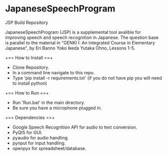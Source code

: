 # JapaneseSpeechProgram

JSP Build Repository

  JapaneseSpeechProgram (JSP) is a supplemental tool avalible for improving 
speech and speech recognition in Japanese. The question base is parallel to
the material in "GENKI I: An Integrated Course in Elementary Japanese", by 
Eri Banno Yoko Ikeda Yutaka Ohno, Lessons 1-5.

+== How to Install ==+
* Clone Repository.
* In a command line navigate to this repo.
* Type 'pip install -r requirements.txt' (if you do not have pip you will need to install python)

+== How to Run ==+
* Run 'Run.bat' in the main directory.
* Be sure you have a microphone plugged in.

+== Dependencies ==+
* Google Speech Recognition API for audio to text conversion.
* PyQt5 for GUI.
* pyaudio for audio handling.
* pynput for input handling.
* openpyx for spreadsheet/database.
